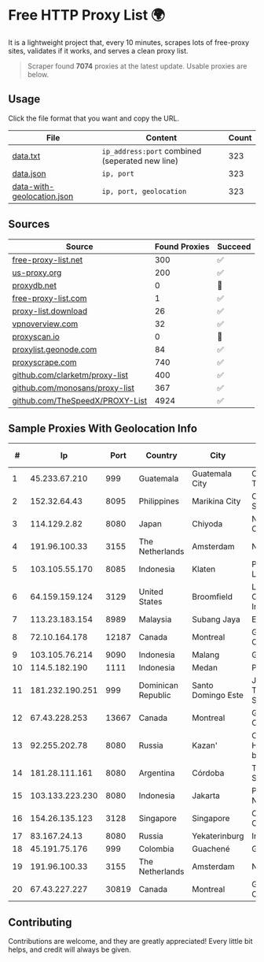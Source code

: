 
# Free HTTP Proxy List 🌍

It is a lightweight project that, every 10 minutes, scrapes lots of free-proxy sites, validates if it works, and serves a clean proxy list.


> Scraper found **7074** proxies at the latest update. Usable proxies are below.

## Usage

Click the file format that you want and copy the URL.


|File|Content|Count|
|----|-------|-----|
|[data.txt](https://raw.githubusercontent.com/themiralay/Proxy-List-World/master/data.txt)|`ip_address:port` combined (seperated new line)|323|
|[data.json](https://raw.githubusercontent.com/themiralay/Proxy-List-World/master/data.json)|`ip, port`|323|
|[data-with-geolocation.json](https://raw.githubusercontent.com/themiralay/Proxy-List-World/master/data-with-geolocation.json)|`ip, port, geolocation`|323|

## Sources

|Source|Found Proxies|Succeed|
|------|-------------|-------|
|[free-proxy-list.net](https://free-proxy-list.net)|300|✅|
|[us-proxy.org](https://www.us-proxy.org)|200|✅|
|[proxydb.net](http://proxydb.net)|0|🚫|
|[free-proxy-list.com](https://free-proxy-list.com/?page=&port=&type%5B%5D=http&type%5B%5D=https&up_time=0&search=Search)|1|✅|
|[proxy-list.download](https://www.proxy-list.download/HTTP)|26|✅|
|[vpnoverview.com](https://vpnoverview.com/privacy/anonymous-browsing/free-proxy-servers)|32|✅|
|[proxyscan.io](https://www.proxyscan.io)|0|🚫|
|[proxylist.geonode.com](https://proxylist.geonode.com/api/proxy-list?limit=300&page=1&sort_by=lastChecked&sort_type=desc&protocols=http,https)|84|✅|
|[proxyscrape.com](https://api.proxyscrape.com/v2/?request=displayproxies&protocol=http&timeout=10000&country=all&ssl=all&anonymity=all)|740|✅|
|[github.com/clarketm/proxy-list](https://raw.githubusercontent.com/clarketm/proxy-list/master/proxy-list-raw.txt)|400|✅|
|[github.com/monosans/proxy-list](https://raw.githubusercontent.com/monosans/proxy-list/main/proxies/http.txt)|367|✅|
|[github.com/TheSpeedX/PROXY-List](https://raw.githubusercontent.com/TheSpeedX/PROXY-List/master/http.txt)|4924|✅|


## Sample Proxies With Geolocation Info

|#|Ip|Port|Country|City|Internet Service Provider|
|-|--|----|-------|----|-------------------------|
|1|45.233.67.210|999|Guatemala|Guatemala City|Conectividad Y Tecnologia S.A.|
|2|152.32.64.43|8095|Philippines|Marikina City|Converge ICT Solution Inc|
|3|114.129.2.82|8080|Japan|Chiyoda|NTT SmartConnect Corporation|
|4|191.96.100.33|3155|The Netherlands|Amsterdam|NovoServe B.V.|
|5|103.105.55.170|8085|Indonesia|Klaten|PT. Mega Artha Lintas Data|
|6|64.159.159.124|3129|United States|Broomfield|Level 3 Communications, Inc.|
|7|113.23.183.154|8989|Malaysia|Subang Jaya|Extreme Broadband|
|8|72.10.164.178|12187|Canada|Montreal|GloboTech Communications|
|9|103.105.76.214|9090|Indonesia|Malang|GARUDA|
|10|114.5.182.190|1111|Indonesia|Medan|PT. INDOSAT Tbk|
|11|181.232.190.251|999|Dominican Republic|Santo Domingo Este|Jarm Telecomunicaciones SRL|
|12|67.43.228.253|13667|Canada|Montreal|GloboTech Communications|
|13|92.255.202.78|8080|Russia|Kazan'|CJSC "ER-Telecom Holding" Kazan' branch|
|14|181.28.111.161|8080|Argentina|Córdoba|Telecom Argentina S.A|
|15|103.133.223.230|8080|Indonesia|Jakarta|PT Cloud Teknologi Nusantara|
|16|154.26.135.123|3128|Singapore|Singapore|Cogent Communications|
|17|83.167.24.13|8080|Russia|Yekaterinburg|Insys LLC|
|18|45.191.75.176|999|Colombia|Guachené|Global Raices|
|19|191.96.100.33|3155|The Netherlands|Amsterdam|NovoServe B.V.|
|20|67.43.227.227|30819|Canada|Montreal|GloboTech Communications|



## Contributing

Contributions are welcome, and they are greatly appreciated! Every
little bit helps, and credit will always be given.

